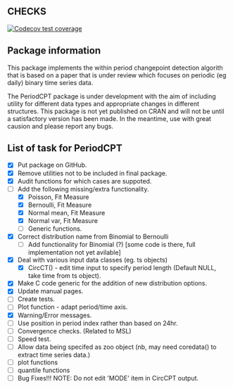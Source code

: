 ## CHECKS

[![Codecov test coverage](https://codecov.io/gh/taylors2/PeriodCPT/branch/master/graph/badge.svg)](https://codecov.io/gh/taylors2/PeriodCPT?branch=master)

## Package information

This package implements the within period changepoint detection algorith that is based on a paper that is under review which focuses on periodic (eg daily) binary time series data.

The PeriodCPT package is under development with the aim of including 
utility for different data types and appropriate changes in different structures. This package is not yet published on CRAN and will not be until a satisfactory version has been made. In the meantime, use with great causion and please report any bugs.

## List of task for PeriodCPT
- [x] Put package on GitHub.
- [x] Remove utilities not to be included in final package.
- [x] Audit functions for which cases are suppoted.
- [ ] Add the following missing/extra functionality.
  - [x] Poisson, Fit Measure
  - [x] Bernoulli, Fit Measure
  - [x] Normal mean, Fit Measure
  - [x] Normal var, Fit Measure
  - [ ] Generic functions.
- [x] Correct distribution name from Binomial to Bernoulli
  - [ ] Add functionality for Binomial (?) [some code is there, full implementation not yet avilable]
- [x] Deal with various input data classes (eg. ts objects)
  - [x] CircCT() - edit time input to specify period length (Default NULL, take time from ts object).
- [x] Make C code generic for the addition of new distribution options.
- [x] Update manual pages.
- [ ] Create tests.
- [ ] Plot function - adapt period/time axis.
- [x] Warning/Error messages.
- [ ] Use position in period index rather than based on 24hr.
- [ ] Convergence checks. (Related to MSL) 
- [ ] Speed test.
- [ ] Allow data being specifed as zoo object (nb, may need coredata() to extract time series data.)
- [ ] plot functions
- [ ] quantile functions
- [ ] Bug Fixes!!!
NOTE: Do not edit 'MODE' item in CircCPT output.
